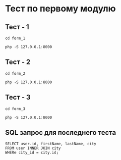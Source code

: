 # Тест по первому модулю

## Тест - 1

```
cd form_1

php -S 127.0.0.1:8000
```

## Тест - 2

```
cd form_2

php -S 127.0.0.1:8000
```

## Тест - 3

```
cd form_3

php -S 127.0.0.1:8000
```


## SQL запрос для последнего теста

```
SELECT user.id, firstName, lastName, city
FROM user INNER JOIN city
WHERe city_id = city.id;
```
